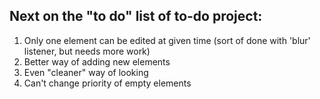 ## Next on the "to do" list of to-do project:
1. Only one element can be edited at given time (sort of done with 'blur' listener, but needs more work)
2. Better way of adding new elements
3. Even "cleaner" way of looking
4. Can't change priority of empty elements
